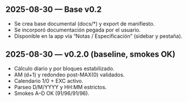 ## 2025-08-30 — Base v0.2
- Se crea base documental (docs/*) y export de manifiesto.
- Se incorporó documentación pegada por el usuario.
- Disponible en la app vía “Notas / Especificación” (sidebar y pestaña).
## 2025-08-30 — v0.2.0 (baseline, smokes OK)
- Cálculo diario y por bloques estabilizado.
- AM (d+1) y redondeo post-MAX(0) validados.
- Calendario 1/0 + EXC activo.
- Parseo D/M/YYYY y HH:MM estrictos.
- Smokes A–D OK (91/96/91/96).
